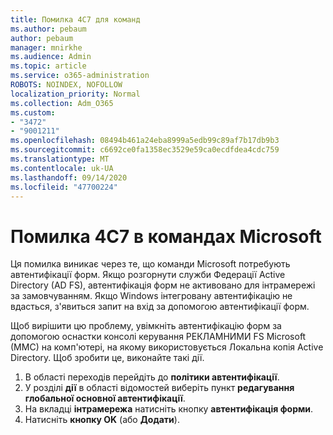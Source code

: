 ```yaml
---
title: Помилка 4C7 для команд
ms.author: pebaum
author: pebaum
manager: mnirkhe
ms.audience: Admin
ms.topic: article
ms.service: o365-administration
ROBOTS: NOINDEX, NOFOLLOW
localization_priority: Normal
ms.collection: Adm_O365
ms.custom:
- "3472"
- "9001211"
ms.openlocfilehash: 08494b461a24eba8999a5edb99c89af7b17db9b3
ms.sourcegitcommit: c6692ce0fa1358ec3529e59ca0ecdfdea4cdc759
ms.translationtype: MT
ms.contentlocale: uk-UA
ms.lasthandoff: 09/14/2020
ms.locfileid: "47700224"
---
```

# <a name="4c7-error-in-microsoft-teams"></a>Помилка 4C7 в командах Microsoft

Ця помилка виникає через те, що команди Microsoft потребують автентифікації форм. Якщо розгорнути служби Федерації Active Directory (AD FS), автентифікація форм не активовано для інтрамережі за замовчуванням. Якщо Windows інтегровану автентифікацію не вдасться, з'явиться запит на вхід за допомогою автентифікації форм.

Щоб вирішити цю проблему, увімкніть автентифікацію форм за допомогою оснастки консолі керування РЕКЛАМНИМИ FS Microsoft (MMC) на комп'ютері, на якому використовується Локальна копія Active Directory. Щоб зробити це, виконайте такі дії. 

1. В області переходів перейдіть до **політики автентифікації**.
2. У розділі **дії** в області відомостей виберіть пункт **редагування глобальної основної автентифікації**.
3. На вкладці **інтрамережа** натисніть кнопку **автентифікація форми**.
4. Натисніть **кнопку OK** (або **Додати**).